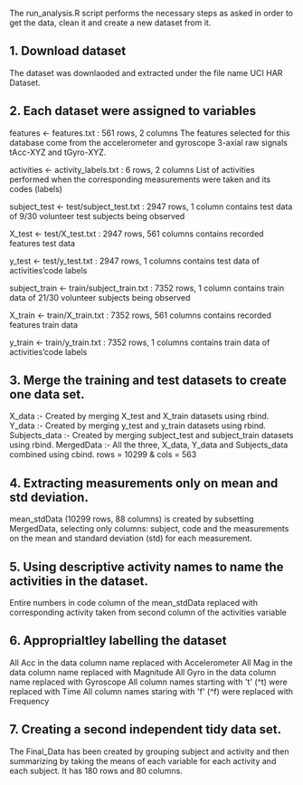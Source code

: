 The run_analysis.R script performs the necessary steps as asked in order to get the data, clean it and create a new dataset from it. 

## 1. Download dataset 

The dataset was downlaoded and extracted under the file name UCI HAR Dataset. 

## 2. Each dataset were assigned to variables 

features <- features.txt : 561 rows, 2 columns
The features selected for this database come from the accelerometer and gyroscope 3-axial raw signals tAcc-XYZ and tGyro-XYZ.

activities <- activity_labels.txt : 6 rows, 2 columns
List of activities performed when the corresponding measurements were taken and its codes (labels)

subject_test <- test/subject_test.txt : 2947 rows, 1 column
contains test data of 9/30 volunteer test subjects being observed

X_test <- test/X_test.txt : 2947 rows, 561 columns
contains recorded features test data

y_test <- test/y_test.txt : 2947 rows, 1 columns
contains test data of activities’code labels

subject_train <- train/subject_train.txt : 7352 rows, 1 column
contains train data of 21/30 volunteer subjects being observed

X_train <- train/X_train.txt : 7352 rows, 561 columns
contains recorded features train data

y_train <- train/y_train.txt : 7352 rows, 1 columns
contains train data of activities’code labels

## 3. Merge the training and test datasets to create one data set. 

X_data :- Created by merging X_test and X_train datasets using rbind. 
Y_data :- Created by merging y_test and y_train datasets using rbind. 
Subjects_data :- Created by merging subject_test and subject_train datasets using rbind. 
MergedData :- All the three, X_data, Y_data and Subjects_data combined using cbind. rows = 10299 & cols = 563 

## 4. Extracting measurements only on mean and std deviation. 

mean_stdData (10299 rows, 88 columns) is created by subsetting MergedData, selecting only columns: subject, code and the measurements on the mean and 
standard deviation (std) for each measurement. 

## 5. Using descriptive activity names to name the activities in the dataset. 

Entire numbers in code column of the mean_stdData replaced with corresponding activity taken from second column of the activities variable

## 6. Approprialtley labelling the dataset

All Acc in the data column name replaced with Accelerometer
All Mag in the data column name replaced with Magnitude 
All Gyro in the data column name replaced with Gyroscope
All column names starting with 't' (^t) were replaced with Time
All column names staring with 'f' (^f) were replaced with Frequency 

## 7. Creating a second independent tidy data set. 
The Final_Data has been created by grouping subject and activity and then summarizing by taking the means of each variable for each activity and each subject. 
It has 180 rows and 80 columns. 
